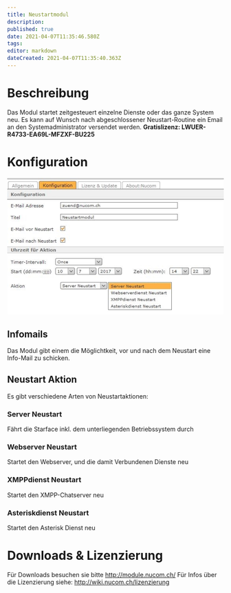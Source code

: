 ```yaml
---
title: Neustartmodul
description: 
published: true
date: 2021-04-07T11:35:46.580Z
tags: 
editor: markdown
dateCreated: 2021-04-07T11:35:40.363Z
---
```


# Beschreibung
Das Modul startet zeitgesteuert einzelne Dienste oder das ganze System neu. Es kann auf Wunsch nach abgeschlossener Neustart-Routine ein Email an den Systemadministrator versendet werden.
**Gratislizenz: LWUER-R4733-EA69L-MFZXF-BU225**
# Konfiguration
![1](/uploads/neustartmodul/1.jpg "1")
## Infomails
Das Modul gibt einem die Möglichtkeit, vor und nach dem Neustart eine Info-Mail zu schicken.

## Neustart Aktion
Es gibt verschiedene Arten von Neustartaktionen:

### Server Neustart
Fährt die Starface inkl. dem unterliegenden Betriebssystem durch

### Webserver Neustart
Startet den Webserver, und die damit Verbundenen Dienste neu

### XMPPdienst Neustart
Startet den XMPP-Chatserver neu

### Asteriskdienst Neustart
Startet den Asterisk Dienst neu
# Downloads & Lizenzierung
Für Downloads besuchen sie bitte http://module.nucom.ch/
Für Infos über die Lizenzierung siehe: http://wiki.nucom.ch/lizenzierung
